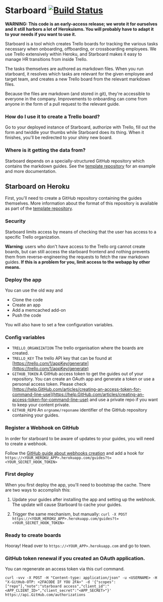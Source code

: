 # Starboard [![Build Status](https://magnum.travis-ci.com/heroku/starboard.svg?token=sCaMa7HeG4812XfRVVH2&branch=master)](https://magnum.travis-ci.com/heroku/starboard)

**WARNING: This code is an early-access release; we wrote it for ourselves and it still harbors a lot of Herokuisms. You will probably have to adapt it to your needs if you want to use it.**

Starboard is a tool which creates Trello boards for tracking the various tasks necessary when onboarding, offboarding, or crossboarding employees. We use Trello extensively within Heroku, and Starboard makes it easy to manage HR transitions from inside Trello.

The tasks themselves are authored as markdown files. When you run starboard, it resolves which tasks are relevant for the given employee and target team, and creates a new Trello board from the relevant markdown files.

Because the files are markdown (and stored in git), they're accessible to everyone in the company. Improvements to onboarding can come from anyone in the form of a pull request to the relevant guide.

### How do I use it to create a Trello board?

Go to your deployed instance of Starboard, authorize with Trello, fill out the form and twiddle your thumbs while Starboard does its thing. When it finishes, you'll be redirected to your shiny new board.

### Where is it getting the data from?

Starboard depends on a specially-structured GitHub repository which contains the markdown guides. See the [template repository][1] for an example and more documentation.

## Starboard on Heroku

First, you'll need to create a GitHub repository containing the guides themselves. More information about the format of this repository is available as part of the [template repository][1].

### Security

Starboard limits access by means of checking that the user has access to a specific Trello organization.

**Warning**: users who don't have access to the Trello org cannot create boards, but can still access the starboard frontend and nothing prevents them from reverse-engineering the requests to fetch the raw markdown guides. **If this is a problem for you, limit access to the webapp by other means.**

### Deploy the app

You can use the old way and
- Clone the code
- Create an app
- Add a memcached add-on
- Push the code

You will also have to set a few configuration variables.

### Config variables

- `TRELLO_ORGANIZATION` The trello organisation where the boards are created.
- `TRELLO_KEY` The trello API key that can be found at [https://trello.com/1/appKey/generate](https://trello.com/1/appKey/generate)
- `GITHUB_TOKEN` A GitHub access token to get the guides out of your repository. You can create an OAuth app and generate a token or use a personal access token. Please check [https://help.GitHub.com/articles/creating-an-access-token-for-command-line-use](https://help.GitHub.com/articles/creating-an-access-token-for-command-line-use) and use a private repo if you want to keep your content private.
- `GITHUB_REPO` An `orgname/reponame` identifier of the GitHub repository containing your guides.

### Register a Webhook on GitHub

In order for starboard to be aware of updates to your guides, you will need to create a webhook.

Follow the [GitHub guide about webhooks creation][2] and add a hook for `https://<YOUR_HEROKU_APP>.herokuapp.com/guides?t=<YOUR_SECRET_HOOK_TOKEN>`

### First deploy

When you first deploy the app, you'll need to bootstrap the cache. There are two ways to accomplish this:

1. Update your guides after installing the app and setting up the webhook. The update will cause Starboard to cache your guides.

2. Trigger the same mechanism, but manually: `curl -X POST https://<YOUR_HEROKU_APP>.herokuapp.com/guides?t=<YOUR_SECRET_HOOK_TOKEN>`

### Ready to create boards

Hooray! Head over to `https://<YOUR_APP>.herokuapp.com` and go to town.

### GitHub token renewal if you created an OAuth application.

You can regenerate an access token via this curl command.

```
curl -vvv -X POST -H "Content-type: application/json" -u <USERNAME> -H "X-GitHub-OTP: <2FACODE IF YOU 2FA>" -d '{"scopes":["repo"],"note":"starboard access","client_id":"<APP_CLIENT_ID>","client_secret":"<APP_SECRET>"}' https://api.GitHub.com/authorizations
```

[1]: https://GitHub.com/heroku/starboard-docs-template
[2]: https://developer.GitHub.com/webhooks/creating/
